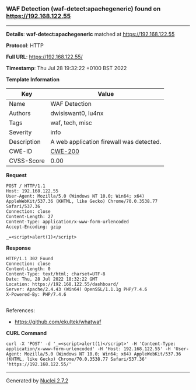 ### WAF Detection (waf-detect:apachegeneric) found on https://192.168.122.55
---
**Details**: **waf-detect:apachegeneric**  matched at https://192.168.122.55

**Protocol**: HTTP

**Full URL**: https://192.168.122.55/

**Timestamp**: Thu Jul 28 19:32:22 +0100 BST 2022

**Template Information**

| Key | Value |
|---|---|
| Name | WAF Detection |
| Authors | dwisiswant0, lu4nx |
| Tags | waf, tech, misc |
| Severity | info |
| Description | A web application firewall was detected. |
| CWE-ID | [CWE-200](https://cwe.mitre.org/data/definitions/200.html) |
| CVSS-Score | 0.00 |

**Request**
```http
POST / HTTP/1.1
Host: 192.168.122.55
User-Agent: Mozilla/5.0 (Windows NT 10.0; Win64; x64) AppleWebKit/537.36 (KHTML, like Gecko) Chrome/70.0.3538.77 Safari/537.36
Connection: close
Content-Length: 27
Content-Type: application/x-www-form-urlencoded
Accept-Encoding: gzip

_=<script>alert(1)</script>
```

**Response**
```http
HTTP/1.1 302 Found
Connection: close
Content-Length: 0
Content-Type: text/html; charset=UTF-8
Date: Thu, 28 Jul 2022 18:32:22 GMT
Location: https://192.168.122.55/dashboard/
Server: Apache/2.4.43 (Win64) OpenSSL/1.1.1g PHP/7.4.6
X-Powered-By: PHP/7.4.6


```

References: 
- https://github.com/ekultek/whatwaf

**CURL Command**
```
curl -X 'POST' -d '_=<script>alert(1)</script>' -H 'Content-Type: application/x-www-form-urlencoded' -H 'Host: 192.168.122.55' -H 'User-Agent: Mozilla/5.0 (Windows NT 10.0; Win64; x64) AppleWebKit/537.36 (KHTML, like Gecko) Chrome/70.0.3538.77 Safari/537.36' 'https://192.168.122.55/'
```
---
Generated by [Nuclei 2.7.2](https://github.com/projectdiscovery/nuclei)